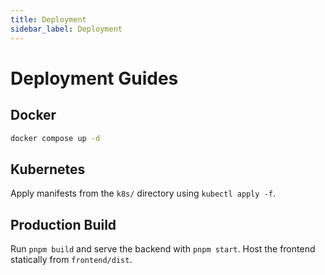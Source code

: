 ```yaml
---
title: Deployment
sidebar_label: Deployment
---
```


# Deployment Guides

## Docker

```bash
docker compose up -d
```

## Kubernetes

Apply manifests from the `k8s/` directory using `kubectl apply -f`.

## Production Build

Run `pnpm build` and serve the backend with `pnpm start`. Host the frontend statically from `frontend/dist`.
